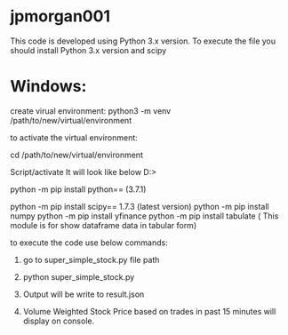 # jpmorgan001
This code is developed using Python 3.x version.
To execute the file you should install Python 3.x version and scipy



# Windows:
  create virual environment:
  python3 -m venv /path/to/new/virtual/environment
  
  to activate the virtual environment: 
  
  cd  /path/to/new/virtual/environment

  Script/activate 
  It will look like below
  <environment> D:>
  
  python -m pip install python==<your version> (3.7.1)
  
  python -m pip install scipy== 1.7.3  (latest version)
  python -m pip install numpy
  python -m pip install yfinance
  python -m pip install tabulate ( This module is for show dataframe data in tabular form)
  
  
  to execute the code use below commands:
  
  1) go to super_simple_stock.py file path
  
  2) python super_simple_stock.py
  
  3) Output will be write to result.json
  
  4) Volume Weighted Stock Price based on trades in past 15 minutes will display on console.
  
  
